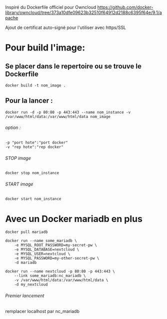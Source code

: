 Inspiré du Dockerfile officiel pour Owncloud
https://github.com/docker-library/owncloud/tree/373a10dfe09623b32510f64912d2188c6395f64e/9.1/apache

Ajout de certificat auto-signé pour l'utiliser avec https/SSL

# Pour build l'image:
## Se placer dans le repertoire ou se trouve le Dockerfile

	docker build -t nom_image .

## Pour la lancer :

	docker run -d -p 80:80 -p 443:443 --name nom_instance -v /var/www/html/data:/var/www/html/data nom_image

###### option : 
	-p "port hote":"port docker"
	-v "rep hote":"rep docker"

###### STOP image

	docker stop nom_instance

###### START image

	docker start nom_instance


# Avec un Docker mariadb en plus

	docker pull mariadb

	docker run --name some_mariadb \
        -e MYSQL_ROOT_PASSWORD=my-secret-pw \ 
        -e MYSQL_DATABASE=nextcloud \
        -e MYSQL_USER=nextcloud \
        -e MYSQL_PASSWORD=my-other-secret-pw \
        -d mariadb
        
	docker run --name nextcloud -p 80:80 -p 443:443 \
        --link some_mariadb:nc_mariadb \
        -v /var/www/html/data:/var/www/html/data \
        -d my_nextcloud

###### Premier lancement
remplacer localhost par nc_mariadb
